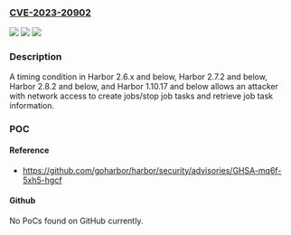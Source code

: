 ### [CVE-2023-20902](https://cve.mitre.org/cgi-bin/cvename.cgi?name=CVE-2023-20902)
![](https://img.shields.io/static/v1?label=Product&message=Project&color=blue)
![](https://img.shields.io/static/v1?label=Version&message=%3C%3DHarbor%202.6.x%2C%20%3C%3DHarbor%202.7.2%2C%20%3C%3DHarbor%202.8.2%2C%20%3C%3DHarbor%201.10.17%20&color=brightgreen)
![](https://img.shields.io/static/v1?label=Vulnerability&message=In%20the%20Harbor%20jobservice%20container%2C%20the%20comparison%20of%20secrets%20in%20the%20authenticator%20type%20is%20prone%20to%20timing%20attacks.&color=brightgreen)

### Description

A timing condition in Harbor 2.6.x and below, Harbor 2.7.2 and below,  Harbor 2.8.2 and below, and Harbor 1.10.17 and below allows an attacker with network access to create jobs/stop job tasks and retrieve job task information.

### POC

#### Reference
- https://github.com/goharbor/harbor/security/advisories/GHSA-mq6f-5xh5-hgcf

#### Github
No PoCs found on GitHub currently.

